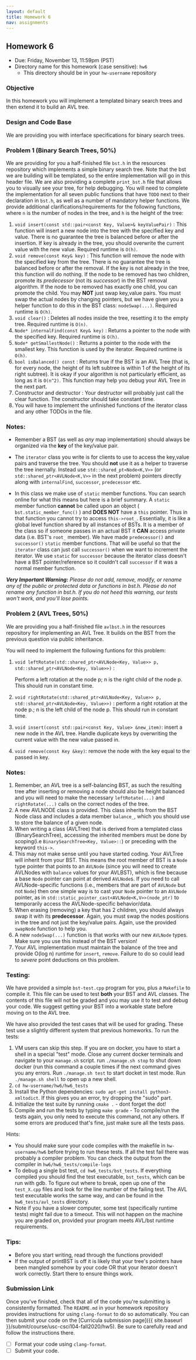 ```yaml
---
layout: default
title: Homework 6
nav: assignments
---
```


## Homework 6

  + Due: Friday, November 13, 11:59pm (PST)  
  + Directory name for this homework (case sensitive): `hw6`
    - This directory should be in your `hw-username` repository

### Objective

In this homework you will implement a templated binary search trees and then extend it to build an AVL tree.

### Design and Code Base

We are providing you with interface specifications for binary search trees.

### Problem 1 (Binary Search Trees, 50%)

We are providing for you a half-finished file `bst.h` in the resources repository which implements a simple binary search tree. Note that the bst we are building will be templated, so the entire implementation will go in this header file. We are also providing a complete `print_bst.h` file that allows you to visually see your tree, for help debugging.  You will need to complete the implementation for all seven public functions that have `TODO` next to their declaration in `bst.h`, as well as a number of mandatory helper functions. We provide additional clarifications/requirements for the following functions, where `n` is the number of nodes in the tree, and `h` is the height of the tree:

1. `void insert(const std::pair<const Key, Value>& keyValuePair)` : This function will insert a new node into the tree with the specified key and value.  There is no guarantee the tree is balanced before or after the insertion.  If key is already in the tree, you should overwrite the current value with the new value. Required runtime is `O(h)`.
2. `void remove(const Key& key)` : This function will remove the node with the specified key from the tree.  There is no guarantee the tree is balanced before or after the removal. If the key is not already in the tree, this function will do nothing. If the node to be removed has two children, promote its _predecessor_ (not its _successor_) in the BST removal algorithm. If the node to be removed has exactly one child, you can promote the child. You may **NOT** just swap key,value pairs. You must swap the actual nodes by changing pointers, but we have given you a helper function to do this in the BST class:  `nodeSwap(...)`. Required runtime is `O(h)`. 
3. `void clear()` : Deletes all nodes inside the tree, resetting it to the empty tree.   Required runtime is `O(n)`.
4. `Node* internalFind(const Key& key)` : Returns a pointer to the node with the specified key.  Required runtime is `O(h)`.
5. `Node* getSmallestNode()` : Returns a pointer to the node with the smallest key.  This function is used by the iterator.  Required runtime is `O(h)`.
6. `bool isBalanced() const` : Returns true if the BST is an AVL Tree (that is, for every node, the height of its left subtree is within 1 of the height of its right subtree).  It is okay if your algorithm is not particularly efficient, as long as it is `O(n^2)`.  This function may help you debug your AVL Tree in the next part.
7. Constructor and destructor : Your destructor will probably just call the clear function.  The constructor should take constant time.
8. You will have to implement the unfinished functions of the iterator class and any other TODOs in the file.

### Notes:

  - Remember a BST (as well as *any* map implementation) should always be organized via the **key** of the key/value pair.

  - The `iterator` class you write is for clients to use to access the key,value pairs and traverse the tree.  You should **not** use it as a helper to traverse the tree inernally. Instead use `std::shared_pt<Node<K,V>>` (or `std::shared_ptr<AVLNode<K,V>>` in the next problem) pointers directly along with `internalFind`, `successor`, `predecessor` etc.  

  - In this class we make use of `static` member functions. You can search online for what this means but here is a brief summary. A `static` member function **cannot** be called upon an object ( `bst.static_member_func()` ) and **DOES NOT** have a `this` pointer.  Thus in that function you cannot try to access `this->root_`. Essentially, it is like a global level function shared by all instances of BSTs.  It is a member of the class so if someone passes in an actual BST it **CAN** access private data (i.e. BST's `root_` member).  We have made `predecessor()` and `successor()` `static` member functions.  That will be useful so that the `iterator` class can just call `successor()` when we want to increment the iterator.  We use `static` for `successor` because the iterator class doesn't have a BST pointer/reference so it couldn't call `successor` if it was a normal member function. 

_**Very Important Warning:** Please do not add, remove, modify, or rename any of the public or protected data or functions in bst.h. Please do not rename any function in bst.h. If you do not heed this warning, our tests won't work, and you'll lose points._

### Problem 2 (AVL Trees, 50%)

We are providing you a half-finished file `avlbst.h` in the resources repository for implementing an AVL Tree. It builds on the BST from the previous question via public inheritance. 

You will need to implement the following funtions for this problem:

1. `void leftRotate(std::shared_ptr<AVLNode<Key, Value>> p, std::shared_ptr<AVLNode<Key, Value>>)` : 

   Perform a left rotation at the node p; n is the right child of the node p. This should run in constant time.

2. `void rightRotate(std::shared_ptr<AVLNode<Key, Value>> p, std::shared_ptr<AVLNode<Key, Value>>)` : perform a right rotation at the node p.; n is the left child of the node p. This should run in constant time.

3. `void insert(const std::pair<const Key, Value> &new_item)`: insert a new node in the AVL tree. Handle duplicate keys by overwriting the current value with the new value passed in.

4. `void remove(const Key &key)`: remove the node with the key equal to the passed in key.


### Notes: 

1. Remember, an AVL tree is a self-balancing BST, as such the resulting tree after inserting or removing a node should also be height balanced and you will need to make the necessary `leftRotate(...)` and `rightRotate(...)` calls on the correct nodes of the tree. 
2. A new AVLNODE class is provided. This class inherits from the BST Node class and includes a data member `balance_`, which you should use to store the balance of a given node.
3. When writing a class (AVLTree) that is derived from a templated class (BinarySearchTree), accessing the inherited members must be done by scoping(i.e `BinarySearchTree<Key, Value>::`) or preceding with the keyword `this->`.
4. This may not make sense until you have started coding.  Your AVLTree will inherit from your BST.  This means the root member of BST is a `Node` type pointer that points to an `AVLNode` (since you will need to create AVLNodes with `balance` values for your AVLBST), which is fine because a base `Node` pointer can point at derived `AVLNode`s.  If you need to call AVLNode-specific functions (i.e., members that are part of `AVLNode` but not `Node`) then one simple way is to cast your `Node` pointer to an `AVLNode` pointer, as in `std::static_pointer_cast<AVLNode<K,V>>(node_ptr)` to temporarily access the AVLNode-specific behavior/data.
5. When erasing (removing) a key that has 2 children, you should always swap it with its **predecessor**.  Again, you must swap the nodes positions in the tree and not just the key/value pairs. Again, use the provided `swapNode` function to help you.
6. A new `nodeSwap(...)` function is that works with our new `AVLNode` types. Make sure you use this instead of the BST version!
7. Your AVL implementation must maintain the balance of the tree and provide O(log n) runtime for `insert`, `remove`.  Failure to do so could lead to *severe* point deductions on this problem.

### Testing:

We have provided a simple `bst-test.cpp` program for you, plus a `Makefile` to compile it. This file can be used to test **both** your BST and AVL classes. The contents of this file will not be graded and you may use it to test and debug your code. We suggest getting your BST into a workable state before moving on to the AVL tree. 

We have also provided the test cases that will be used for grading. These test use a slightly different system that previous homeworks. To run the tests:

1. VM users can skip this step. If you are on docker, you have to start a shell in a special "test" mode. Close any current docker terminals and navigate to your `manage.sh` script. run `./manage.sh stop` to shut down docker (run this command a couple times if the next command gives you any errors. Run `./manage.sh test` to start docket in test mode. Run `./manage.sh shell` to open up a new shell. 
2. `cd hw-username/hw6/hw6_tests`
3. Install the Python dependencies: `sudo apt-get install python3-xmltodict`. If this gives you an error, try dropping the "sudo" part. 
4. Initialize the test suite by running `cmake .` - dont forget the dot!
5. Compile and run the tests by typing `make grade` -  To compile/run the tests again, you only need to execute this command, not any others. If some errors are produced that's fine, just make sure all the tests pass.

Hints:

- You should make sure your code compiles with the makefile in `hw-username/hw6` before trying to run these tests. If all the test fail there was probably a compiler problem. You can check the output from the compiler in `hw6/hw6_tests/compile-logs`
- To debug a single bst test, `cd hw6_tests/bst_tests`. If everything compiled you should find the test executable, `bst_tests`, which can be run with gdb. To figure out where to break, open up one of the `test_X.cpp` files and look for the line number of the failing test. The AVL test executable works the same way, and can be found in the `hw6_tests/avl_tests` directory. 
- Note if you have a slower computer, some test (specifically runtime tests) might fail due to a timeout. This will not happen on the machine you are graded on, provided your program meets AVL/bst runtime requirements. 

### Tips:

- Before you start writing, read through the functions provided!
- If the output of printBST is off it is likely that your tree's pointers have been mangled somehow by your code OR that your iterator doesn't work correctly. Start there to ensure things work.

### Submission Link
Once you've finished, check that all of the code you're submitting is consistently formatted.
The `README.md` in your homework repository provides instructions for using `clang-format` to do so automatically.
You can then submit your code on the [Curricula submission page]({{ site.baseurl }}/submit/course/usc-csci104-fall2020/hw5).
Be sure to carefully read and follow the instructions there.

- [ ] Format your code using `clang-format`.
- [ ] Submit your code.
